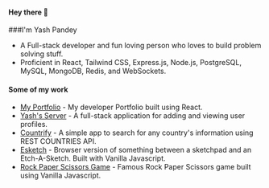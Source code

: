 #### Hey there 👋
###I'm Yash Pandey
- A Full-stack developer and fun loving person who loves to build problem solving stuff.
- Proficient in React, Tailwind CSS, Express.js, Node.js, PostgreSQL, MySQL, MongoDB, Redis, and WebSockets.

#### Some of my work

- [My Portfolio](https://yash-pandey.netlify.app/) - My developer Portfolio built using React.
- [Yash's Server](https://github.com/yashpandey002/yash-server) - A full-stack application for adding and viewing user profiles.
- [Countrify](https://github.com/yashpandey002/countrify) - A simple app to search for any country's information using REST COUNTRIES API.
- [Esketch](https://github.com/yashpandey002/esketch) - Browser version of something between a sketchpad and an Etch-A-Sketch. Built with Vanilla Javascript.
- [Rock Paper Scissors Game](https://github.com/yashpandey002/TaskOn) - Famous Rock Paper Scissors game built using Vanilla Javascript.

